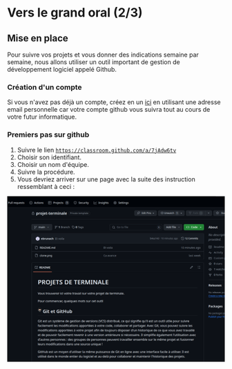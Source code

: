 # Vers le grand oral (2/3)

## Mise en place

Pour suivre vos projets et vous donner des indications semaine par semaine, nous allons utiliser un outil important de gestion de développement logiciel appelé Github.

### Création d'un compte

Si vous n'avez pas déjà un compte, créez en un [ici](https://github.com/signup) en utilisant une adresse email personnelle car votre compte github vous suivra tout au cours de votre futur informatique.

### Premiers pas sur github

1. Suivre le lien [`https://classroom.github.com/a/7jAdw6tv`](https://classroom.github.com/a/7jAdw6tv)
2. Choisir son identifiant.
3. Choisir un nom d'équipe.
4. Suivre la procédure.
5. Vous devriez arriver sur une page avec la suite des instruction ressemblant à ceci :

![vuegithub](./data/vuegithub.png)


